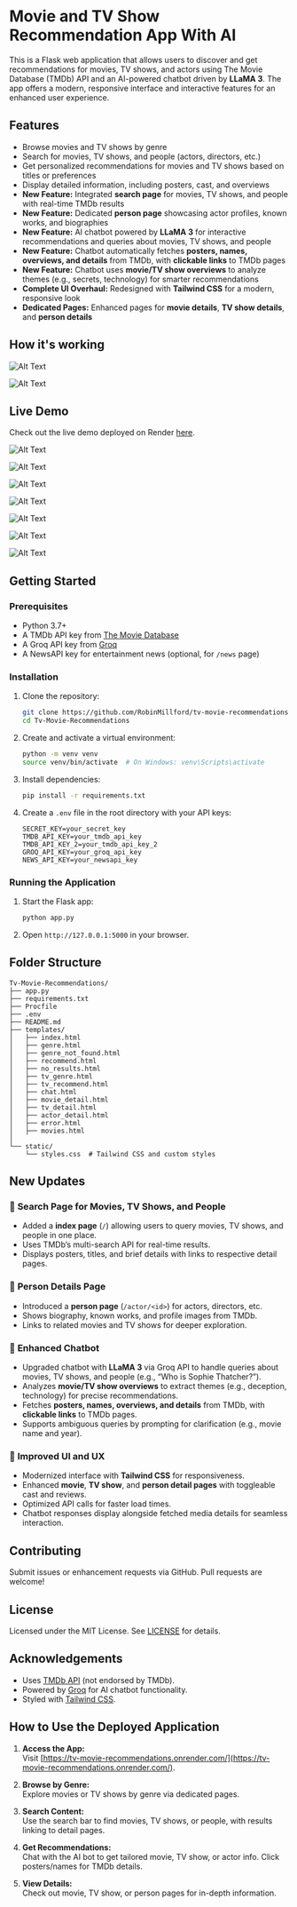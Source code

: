 # Movie and TV Show Recommendation App With AI

This is a Flask web application that allows users to discover and get recommendations for movies, TV shows, and actors using The Movie Database (TMDb) API and an AI-powered chatbot driven by **LLaMA 3**. The app offers a modern, responsive interface and interactive features for an enhanced user experience.

## Features

- Browse movies and TV shows by genre
- Search for movies, TV shows, and people (actors, directors, etc.)
- Get personalized recommendations for movies and TV shows based on titles or preferences
- Display detailed information, including posters, cast, and overviews
- **New Feature:** Integrated **search page** for movies, TV shows, and people with real-time TMDb results
- **New Feature:** Dedicated **person page** showcasing actor profiles, known works, and biographies
- **New Feature:** AI chatbot powered by **LLaMA 3** for interactive recommendations and queries about movies, TV shows, and people
- **New Feature:** Chatbot automatically fetches **posters, names, overviews, and details** from TMDb, with **clickable links** to TMDb pages
- **New Feature:** Chatbot uses **movie/TV show overviews** to analyze themes (e.g., secrets, technology) for smarter recommendations
- **Complete UI Overhaul:** Redesigned with **Tailwind CSS** for a modern, responsive look
- **Dedicated Pages:** Enhanced pages for **movie details**, **TV show details**, and **person details**

## How it's working

![Alt Text](https://github.com/RobinMillford/Tv-Movie-Recommendations/images/blob/main/chatbot_Diagram.png)

![Alt Text](https://github.com/RobinMillford/Tv-Movie-Recommendations/images/blob/main/Website_arch.png)

## Live Demo

Check out the live demo deployed on Render [here](https://tv-movie-recommendations.onrender.com/).

![Alt Text](https://github.com/RobinMillford/Tv-Movie-Recommendations/images/blob/main/images/MovieTvHub-Discover-Movies-Shows-People-04-16-2025_11_22_PM.png)

![Alt Text](https://github.com/RobinMillford/Tv-Movie-Recommendations/images/blob/main/Movie-Recommender-System%201.png)

![Alt Text](https://github.com/RobinMillford/Tv-Movie-Recommendations/images/blob/main/Movie-Recommender-System%202.png)

![Alt Text](https://github.com/RobinMillford/Tv-Movie-Recommendations/images/blob/main/TV-Show-Recommender-System%201.png)

![Alt Text](https://github.com/RobinMillford/Tv-Movie-Recommendations/images/blob/main/Details%20page.png)

![Alt Text](https://github.com/RobinMillford/Tv-Movie-Recommendations/images/blob/main/images/Tom-Cruise-ActorHub-04-16-2025_11_25_PM.png)

![Alt Text](https://github.com/RobinMillford/Tv-Movie-Recommendations/images/blob/main/Cinebot.png)

## Getting Started

### Prerequisites

- Python 3.7+
- A TMDb API key from [The Movie Database](https://www.themoviedb.org/)
- A Groq API key from [Groq](https://groq.com/)
- A NewsAPI key for entertainment news (optional, for `/news` page)

### Installation

1. Clone the repository:

   ```bash
   git clone https://github.com/RobinMillford/tv-movie-recommendations.git
   cd Tv-Movie-Recommendations
   ```

2. Create and activate a virtual environment:

   ```bash
   python -m venv venv
   source venv/bin/activate  # On Windows: venv\Scripts\activate
   ```

3. Install dependencies:

   ```bash
   pip install -r requirements.txt
   ```

4. Create a `.env` file in the root directory with your API keys:

   ```env
   SECRET_KEY=your_secret_key
   TMDB_API_KEY=your_tmdb_api_key
   TMDB_API_KEY_2=your_tmdb_api_key_2
   GROQ_API_KEY=your_groq_api_key
   NEWS_API_KEY=your_newsapi_key
   ```

### Running the Application

1. Start the Flask app:

   ```bash
   python app.py
   ```

2. Open `http://127.0.0.1:5000` in your browser.

## Folder Structure

```
Tv-Movie-Recommendations/
├── app.py
├── requirements.txt
├── Procfile
├── .env
├── README.md
├── templates/
│   ├── index.html
│   ├── genre.html
│   ├── genre_not_found.html
│   ├── recommend.html
│   ├── no_results.html
│   ├── tv_genre.html
│   ├── tv_recommend.html
│   ├── chat.html
│   ├── movie_detail.html
│   ├── tv_detail.html
│   ├── actor_detail.html
│   ├── error.html
│   ├── movies.html
│ 
└── static/
    └── styles.css  # Tailwind CSS and custom styles
```

## New Updates

### 🔹 **Search Page for Movies, TV Shows, and People**

- Added a **index page** (`/`) allowing users to query movies, TV shows, and people in one place.
- Uses TMDb’s multi-search API for real-time results.
- Displays posters, titles, and brief details with links to respective detail pages.

### 🔹 **Person Details Page**

- Introduced a **person page** (`/actor/<id>`) for actors, directors, etc.
- Shows biography, known works, and profile images from TMDb.
- Links to related movies and TV shows for deeper exploration.

### 🔹 **Enhanced Chatbot**

- Upgraded chatbot with **LLaMA 3** via Groq API to handle queries about movies, TV shows, and people (e.g., “Who is Sophie Thatcher?”).
- Analyzes **movie/TV show overviews** to extract themes (e.g., deception, technology) for precise recommendations.
- Fetches **posters, names, overviews, and details** from TMDb, with **clickable links** to TMDb pages.
- Supports ambiguous queries by prompting for clarification (e.g., movie name and year).

### 🔹 **Improved UI and UX**

- Modernized interface with **Tailwind CSS** for responsiveness.
- Enhanced **movie**, **TV show**, and **person detail pages** with toggleable cast and reviews.
- Optimized API calls for faster load times.
- Chatbot responses display alongside fetched media details for seamless interaction.

## Contributing

Submit issues or enhancement requests via GitHub. Pull requests are welcome!

## License

Licensed under the MIT License. See [LICENSE](LICENSE) for details.

## Acknowledgements

- Uses [TMDb API](https://www.themoviedb.org/documentation/api) (not endorsed by TMDb).
- Powered by [Groq](https://groq.com/) for AI chatbot functionality.
- Styled with [Tailwind CSS](https://tailwindcss.com/).

## How to Use the Deployed Application

1. **Access the App:**  
   Visit [https://tv-movie-recommendations.onrender.com/](https://tv-movie-recommendations.onrender.com/).

2. **Browse by Genre:**  
   Explore movies or TV shows by genre via dedicated pages.

3. **Search Content:**  
   Use the search bar to find movies, TV shows, or people, with results linking to detail pages.

4. **Get Recommendations:**  
   Chat with the AI bot to get tailored movie, TV show, or actor info. Click posters/names for TMDb details.

5. **View Details:**  
   Check out movie, TV show, or person pages for in-depth information.
